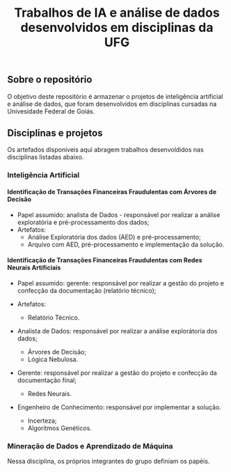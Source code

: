 <header> 
<h1 align="center">Trabalhos de IA e análise de dados desenvolvidos em disciplinas da UFG</h1>
</header>


## Sobre o repositório
O objetivo deste repositório é armazenar o projetos de inteligência artificial e análise de dados, que foram desenvolvidos em disciplinas cursadas na Univesidade Federal de Goiás.

## Disciplinas e projetos

Os artefados disponiveis aqui abragem trabalhos desenvoldidos nas disciplinas listadas abaixo.

### Inteligência Artificial
  #### Identificação de Transações Financeiras Fraudulentas com Árvores de Decisão  
  * Papel assumido: analista de Dados - responsável por realizar a análise exploratória e pré-processamento dos dados; 
  * Artefatos:
    * Análise Exploratória dos dados (AED) e pré-processamento;
    * Arquivo com AED, pré-processamento e implementação da solução.

  #### Identificação de Transações Financeiras Fraudulentas com Redes Neurais Artificiais
  * Papel assumido: gerente: responsável por realizar a gestão do projeto e confecção da documentação (relatório técnico);
  * Artefatos:
    * Relatório Técnico.



  * Analista de Dados: responsável por realizar a análise explorátoria dos dados;
    * Árvores de Decisão;
    * Lógica Nebulosa.
  * Gerente: responsável por realizar a gestão do projeto e confecção da documentação final;
    * Redes Neurais.
  * Engenheiro de Conhecimento: responsável por implementar a solução.
    *  Incerteza;
    *  Algoritmos Genéticos.

### Mineração de Dados e Aprendizado de Máquina

Nessa disciplina, os próprios integrantes do grupo definiam os papéis.
